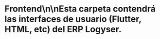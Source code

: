 # Frontend\n\nEsta carpeta contendrá las interfaces de usuario (Flutter, HTML, etc) del ERP Logyser.
